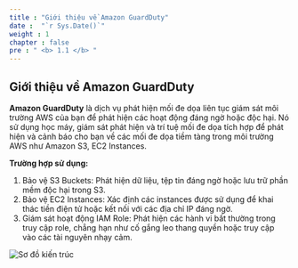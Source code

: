 ```yaml
---
title : "Giới thiệu về Amazon GuardDuty"
date :  "`r Sys.Date()`" 
weight : 1
chapter : false
pre : " <b> 1.1 </b> "
---
```

## Giới thiệu về Amazon GuardDuty

**Amazon GuardDuty** là dịch vụ phát hiện mối đe dọa liên tục giám sát môi trường AWS của bạn để phát hiện các hoạt động đáng ngờ hoặc độc hại. Nó sử dụng học máy, giám sát phát hiện và trí tuệ mối đe dọa tích hợp để phát hiện và cảnh báo cho bạn về các mối đe dọa tiềm tàng trong môi trường AWS như Amazon S3, EC2 Instances.

**Trường hợp sử dụng:**
1. Bảo vệ S3 Buckets: Phát hiện dữ liệu, tệp tin đáng ngờ hoặc lưu trữ phần mềm độc hại trong S3.
2. Bảo vệ EC2 Instances: Xác định các instances được sử dụng để khai thác tiền điện tử hoặc kết nối với các địa chỉ IP đáng ngờ.
3. Giám sát hoạt động IAM Role: Phát hiện các hành vi bất thường trong truy cập role, chẳng hạn như cố gắng leo thang quyền hoặc truy cập vào các tài nguyên nhạy cảm.

![Sơ đồ kiến trúc](/images/gd.jpg?width=60pc)
